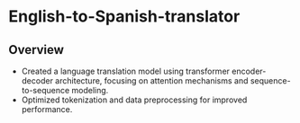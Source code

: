 # English-to-Spanish-translator

## Overview
- Created a language translation model using transformer encoder-decoder architecture, focusing on attention
mechanisms and sequence-to-sequence modeling.
- Optimized tokenization and data preprocessing for improved performance.

